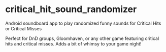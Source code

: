 # critical_hit_sound_randomizer
Android soundboard app to play randomized funny sounds for Critical Hits or Critical Misses

Perfect for DnD groups, Gloomhaven, or any other game featuring critical hits and critical misses. Adds a bit of whimsy to your game night!
